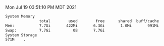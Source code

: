 Mon Jul 19 03:51:10 PM MDT 2021
```bash
System Memory
               total        used        free      shared  buff/cache   available
Mem:           7.7Gi       422Mi       6.3Gi       1.0Mi       991Mi       7.0Gi
Swap:          7.7Gi          0B       7.7Gi
System Storage
571M	.
```
